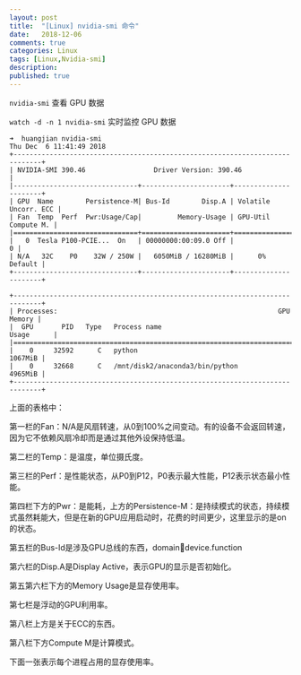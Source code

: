 ```yaml
---
layout: post
title:  "[Linux] nvidia-smi 命令"
date:   2018-12-06
comments: true
categories: Linux
tags: [Linux,Nvidia-smi]
description:
published: true
---
```


`nvidia-smi` 查看 GPU 数据

`watch -d -n 1 nvidia-smi` 实时监控 GPU 数据

```
➜  huangjian nvidia-smi
Thu Dec  6 11:41:49 2018
+-----------------------------------------------------------------------------+
| NVIDIA-SMI 390.46                 Driver Version: 390.46                    |
|-------------------------------+----------------------+----------------------+
| GPU  Name        Persistence-M| Bus-Id        Disp.A | Volatile Uncorr. ECC |
| Fan  Temp  Perf  Pwr:Usage/Cap|         Memory-Usage | GPU-Util  Compute M. |
|===============================+======================+======================|
|   0  Tesla P100-PCIE...  On   | 00000000:00:09.0 Off |                    0 |
| N/A   32C    P0    32W / 250W |   6050MiB / 16280MiB |      0%      Default |
+-------------------------------+----------------------+----------------------+

+-----------------------------------------------------------------------------+
| Processes:                                                       GPU Memory |
|  GPU       PID   Type   Process name                             Usage      |
|=============================================================================|
|    0     32592      C   python                                      1067MiB |
|    0     32668      C   /mnt/disk2/anaconda3/bin/python             4965MiB |
+-----------------------------------------------------------------------------+
```

上面的表格中：

第一栏的Fan：N/A是风扇转速，从0到100%之间变动。有的设备不会返回转速，因为它不依赖风扇冷却而是通过其他外设保持低温。

第二栏的Temp：是温度，单位摄氏度。

第三栏的Perf：是性能状态，从P0到P12，P0表示最大性能，P12表示状态最小性能。

第四栏下方的Pwr：是能耗，上方的Persistence-M：是持续模式的状态，持续模式虽然耗能大，但是在新的GPU应用启动时，花费的时间更少，这里显示的是on的状态。

第五栏的Bus-Id是涉及GPU总线的东西，domain:bus:device.function

第六栏的Disp.A是Display Active，表示GPU的显示是否初始化。

第五第六栏下方的Memory Usage是显存使用率。

第七栏是浮动的GPU利用率。

第八栏上方是关于ECC的东西。

第八栏下方Compute M是计算模式。

下面一张表示每个进程占用的显存使用率。
